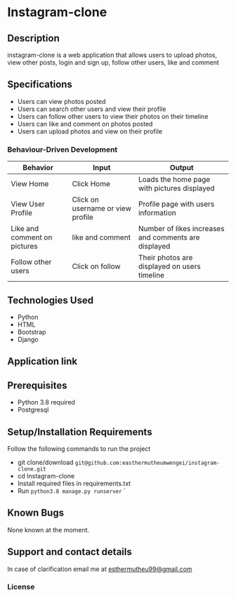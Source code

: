# Instagram-clone

## Description
instagram-clone is a web application that allows users to upload photos, view other posts, login and sign up, follow other users, like and comment


## Specifications
* Users can view photos posted
* Users can search other users and view their profile
* Users can follow other users to view their photos on their timeline
* Users can like and comment on photos posted
* Users can upload photos and view on their profile


### Behaviour-Driven Development
| Behavior            | Input                         | Output                        |
| ------------------- | ----------------------------- | ----------------------------- |
| View Home | Click Home | Loads the home page with pictures displayed |
| View User Profile  | Click on username or view profile  | Profile page with users information |
| Like and comment on pictures | like and comment | Number of likes increases and comments are displayed|
| Follow other users | Click on follow | Their photos are displayed on users timeline|

## Technologies Used
* Python
* HTML
* Bootstrap
* Django

## Application link

## Prerequisites
* Python 3.8 required
* Postgresql

## Setup/Installation Requirements
Follow the following commands to run the project
* git clone/download ```git@github.com:easthermutheumwengei/instagram-clone.git```
* cd Instagram-clone
* Install required files in requirements.txt
* Run ```python3.8 manage.py runserver```
`


## Known Bugs
None known at the moment.

## Support and contact details
In case of clarification email me at esthermutheu99@gmail.com

### License
